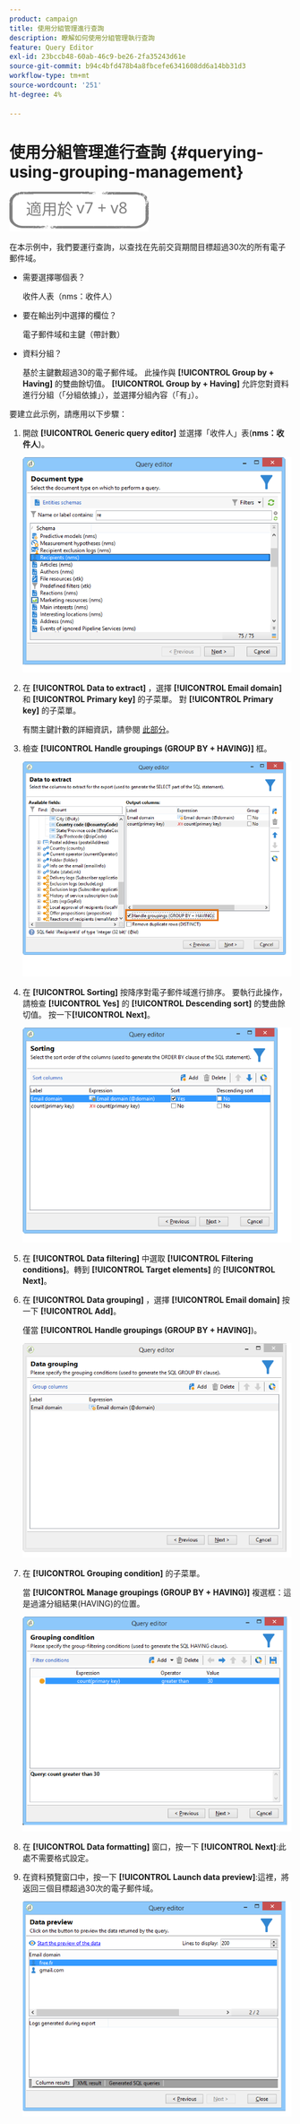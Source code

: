 ```yaml
---
product: campaign
title: 使用分組管理進行查詢
description: 瞭解如何使用分組管理執行查詢
feature: Query Editor
exl-id: 23bccb48-60ab-46c9-be26-2fa35243d61e
source-git-commit: b94c4bfd478b4a8fbcefe6341608dd6a14bb31d3
workflow-type: tm+mt
source-wordcount: '251'
ht-degree: 4%

---
```


# 使用分組管理進行查詢 {#querying-using-grouping-management}

![](../../assets/common.svg)

在本示例中，我們要運行查詢，以查找在先前交貨期間目標超過30次的所有電子郵件域。

* 需要選擇哪個表？

   收件人表（nms：收件人）

* 要在輸出列中選擇的欄位？

   電子郵件域和主鍵（帶計數）

* 資料分組？

   基於主鍵數超過30的電子郵件域。 此操作與 **[!UICONTROL Group by + Having]** 的雙曲餘切值。 **[!UICONTROL Group by + Having]** 允許您對資料進行分組（「分組依據」），並選擇分組內容（「有」）。

要建立此示例，請應用以下步驟：

1. 開啟 **[!UICONTROL Generic query editor]** 並選擇「收件人」表(**nms：收件人**)。

   ![](assets/query_editor_02.png)

1. 在 **[!UICONTROL Data to extract]** ，選擇 **[!UICONTROL Email domain]** 和 **[!UICONTROL Primary key]** 的子菜單。 對 **[!UICONTROL Primary key]** 的子菜單。

   有關主鍵計數的詳細資訊，請參閱 [此部分](../../platform/using/defining-filter-conditions.md#building-expressions)。

1. 檢查 **[!UICONTROL Handle groupings (GROUP BY + HAVING)]** 框。

   ![](assets/query_editor_nveau_29.png)

1. 在 **[!UICONTROL Sorting]** 按降序對電子郵件域進行排序。 要執行此操作，請檢查 **[!UICONTROL Yes]** 的 **[!UICONTROL Descending sort]** 的雙曲餘切值。 按一下&#x200B;**[!UICONTROL Next]**。

   ![](assets/query_editor_nveau_70.png)

1. 在 **[!UICONTROL Data filtering]** 中選取 **[!UICONTROL Filtering conditions]**。轉到 **[!UICONTROL Target elements]** 的 **[!UICONTROL Next]**。
1. 在 **[!UICONTROL Data grouping]** ，選擇 **[!UICONTROL Email domain]** 按一下 **[!UICONTROL Add]**。

   僅當 **[!UICONTROL Handle groupings (GROUP BY + HAVING]**)。

   ![](assets/query_editor_blocklist_04.png)

1. 在 **[!UICONTROL Grouping condition]** 的子菜單。

   當 **[!UICONTROL Manage groupings (GROUP BY + HAVING)]** 複選框：這是過濾分組結果(HAVING)的位置。

   ![](assets/query_editor_blocklist_05.png)

1. 在 **[!UICONTROL Data formatting]** 窗口，按一下 **[!UICONTROL Next]**:此處不需要格式設定。
1. 在資料預覽窗口中，按一下 **[!UICONTROL Launch data preview]**:這裡，將返回三個目標超過30次的電子郵件域。

   ![](assets/query_editor_blocklist_06.png)
